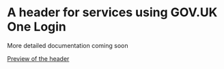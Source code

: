 # A header for services using GOV.UK One Login

More detailed documentation coming soon

[Preview of the header](https://alphagov.github.io/di-cross-service-header/dist/preview.html)